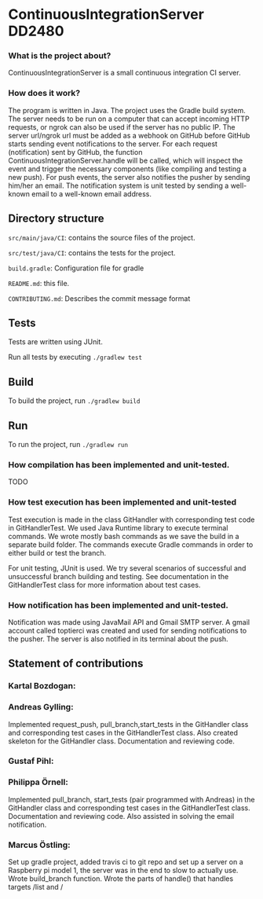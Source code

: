 # ContinuousIntegrationServer DD2480

### What is the project about?

ContinuousIntegrationServer is a small continuous integration CI server.

### How does it work?
The program is written in Java. The project uses the Gradle build system.
The server needs to be run on a computer that can accept incoming HTTP requests, or ngrok can also be used if the server has no public IP.
The server url/ngrok url must be added as a webhook on GitHub before GitHub starts sending event notifications to the server.
For each request (notification) sent by GitHub, the function ContinuousIntegrationServer.handle will be called, which will inspect the event and trigger the necessary components (like compiling and testing a new push).
For push events, the server also notifies the pusher by sending him/her an email. The notification system is unit tested by sending a well-known email to a well-known email address.


## Directory structure
`src/main/java/CI`: contains the source files of the project.

`src/test/java/CI`: contains the tests for the project.

`build.gradle`: Configuration file for gradle

`README.md`: this file.

`CONTRIBUTING.md`: Describes the commit message format

## Tests
Tests are written using JUnit.

Run all tests by executing `./gradlew test`

## Build

To build the project, run `./gradlew build`

## Run

To run the project, run `./gradlew run`

### How compilation has been implemented and unit-tested.
TODO
### How test execution has been implemented and unit-tested
Test execution is made in the class GitHandler with corresponding test code in GitHandlerTest. We used Java Runtime library to execute terminal commands. We wrote mostly bash commands as we save the build in a separate build folder. The commands execute Gradle commands in order to either build or test the branch.

For unit testing, JUnit is used. We try several scenarios of successful and unsuccessful branch building and testing. See documentation in the GitHandlerTest class for more information about test cases.

### How notification has been implemented and unit-tested.
Notification was made using JavaMail API and Gmail SMTP server. A gmail account called toptierci was created and used for sending notifications to the pusher. The server is also notified in its terminal about the push.

## Statement of contributions
### Kartal Bozdogan:
### Andreas Gylling:
Implemented request_push, pull_branch,start_tests in the GitHandler class and corresponding test cases in the GitHandlerTest class. Also created skeleton for the GitHandler class. Documentation and reviewing code.
### Gustaf Pihl:
### Philippa Örnell:
Implemented pull_branch, start_tests (pair programmed with Andreas) in the GitHandler class and corresponding test cases in the GitHandlerTest class. Documentation and reviewing code. Also assisted in solving the email notification.
### Marcus Östling:
Set up gradle project, added travis ci to git repo and set up a server on a Raspberry pi model 1, the server was in the end to slow to actually use. Wrote build_branch function. Wrote the parts of handle() that handles targets /list and /<build id> 
